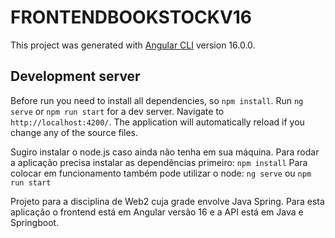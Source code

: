 # FRONTENDBOOKSTOCKV16

This project was generated with [Angular CLI](https://github.com/angular/angular-cli) version 16.0.0.

## Development server

Before run you need to install all dependencies, so `npm install`.
Run `ng serve` or `npm run start` for a dev server. Navigate to `http://localhost:4200/`. The application will automatically reload if you change any of the source files.

Sugiro instalar o node.js caso ainda não tenha em sua máquina.
Para rodar a aplicação precisa instalar as dependências primeiro:
  `npm install`
Para colocar em funcionamento também pode utilizar o node:
  `ng serve` ou `npm run start`

Projeto para a disciplina de Web2 cuja grade envolve Java Spring.
Para esta aplicação o frontend está em Angular versão 16 e a API está
em Java e Springboot. 
